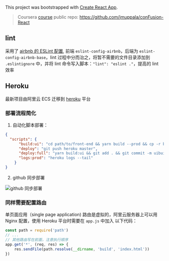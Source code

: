This project was bootstrapped with [Create React App](https://github.com/facebook/create-react-app).

> Coursera [course](https://www.coursera.org/learn/front-end-react/home/welcome) 
>public repo: https://github.com/jmuppala/conFusion-React

## lint

采用了 [airbnb 的 ESLint 配置](https://github.com/airbnb/javascript/tree/master/packages/eslint-config-airbnb),
前端 `eslint-config-airbnb`，后端为 `eslint-config-airbnb-base`，lint 过程中分而治之，将暂不需要的文件目录添加到 `.eslintignore` 
中，并将 lint 命令写入脚本：`"lint": "eslint ."`，提高的 lint 效率

## Heroku

最新项目由阿里云 ECS 迁移到 [heroku](https://www.heroku.com/) 平台

### 部署流程简化

1. 自动化脚本部署：

```json
{
  "scripts": {
      "build:ui": "cd path/to/front-end && yarn build --prod && cp -r build path/to/back-end",
      "deploy": "git push heroku master",
      "deploy:full": "yarn build:ui && git add . && git commit -m uibuild && yarn deploy",
      "logs:prod": "heroku logs --tail"
    }
}
```

2. github 同步部署

![github 同步部署](https://imgur.com/dZoqnI3)

### 同样需要配置路由
单页面应用（single page application) 路由是虚拟的，阿里云服务器上可以用 Nginx 配置，使用 Heroku 平台时需要在 `app.js` 中加入
以下代码：

```js
const path = require('path')
// ...
// 其他路由写在前面，注意执行顺序
app.get('*', (req, res) => {
    res.sendFile(path.resolve(__dirname, 'build', 'index.html'))
})
```